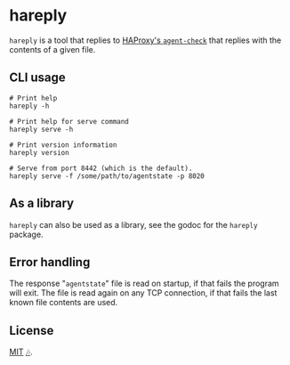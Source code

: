 # hareply
`hareply` is a tool that replies to [HAProxy's `agent-check`](https://www.haproxy.com/documentation/haproxy-configuration-tutorials/service-reliability/health-checks/#agent-checks) that replies with the contents of a given file.

## CLI usage

```shell
# Print help
hareply -h

# Print help for serve command
hareply serve -h

# Print version information
hareply version

# Serve from port 8442 (which is the default).
hareply serve -f /some/path/to/agentstate -p 8020
```

## As a library
`hareply` can also be used as a library, see the godoc for the `hareply` package.

## Error handling

The response "`agentstate`" file is read on startup, if that fails the program will exit. The file is read again 
on any TCP connection, if that fails the last known file contents are used.

## License
[MIT](./LICENSE.md) [🎶](https://suno.com/song/da6d4a83-1001-4694-8c28-648a6e8bad0a).